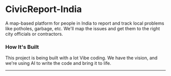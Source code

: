# CivicReport-India

A map-based platform for people in India to report and track local problems like potholes, garbage, etc. We'll map the issues and get them to the right city officials or contractors.

### How It's Built

This project is being built with a lot Vibe coding. We have the vision, and we're using AI to write the code and bring it to life.

---
